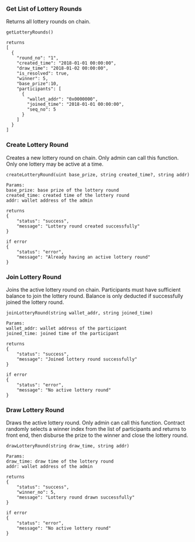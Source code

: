 ### Get List of Lottery Rounds

Returns all lottery rounds on chain.
```
getLotteryRounds()

returns
[
  {
    "round_no": "1",
    "created_time": "2018-01-01 00:00:00",
    "draw_time": "2018-01-02 00:00:00",
    "is_resolved": true,
    "winner": 5,
    "base_prize":10,
    "participants": [
      {
        "wallet_addr": "0x0000000",
        "joined_time": "2018-01-01 00:00:00",
        "seq_no": 5
      }
    ]
  }
]
```
### Create Lottery Round

Creates a new lottery round on chain. Only admin can call this function.
Only one lottery may be active at a time.

```
createLotteryRound(uint base_prize, string created_time?, string addr)

Params:
base_prize: base prize of the lottery round
created_time: created time of the lottery round
addr: wallet address of the admin

returns
{
    "status": "success",
    "message": "Lottery round created successfully"
}

if error
{
    "status": "error",
    "message": "Already having an active lottery round"
}

```

### Join Lottery Round

Joins the active lottery round on chain.
Participants must have sufficient balance to join the lottery round. Balance is only deducted if successfully joined the lottery round.

```
joinLotteryRound(string wallet_addr, string joined_time)

Params:
wallet_addr: wallet address of the participant
joined_time: joined time of the participant

returns
{
    "status": "success",
    "message": "Joined lottery round successfully"
}

if error
{
    "status": "error",
    "message": "No active lottery round"
}

```

### Draw Lottery Round

Draws the active lottery round. Only admin can call this function.
Contract randomly selects a winner index from the list of participants and returns to front end, then disburse the prize to the winner and close the lottery round.

```
drawLotteryRound(string draw_time, string addr)

Params:
draw_time: draw time of the lottery round
addr: wallet address of the admin

returns
{
    "status": "success",
    "winner_no": 5,
    "message": "Lottery round drawn successfully"
}

if error
{
    "status": "error",
    "message": "No active lottery round"
}

```


